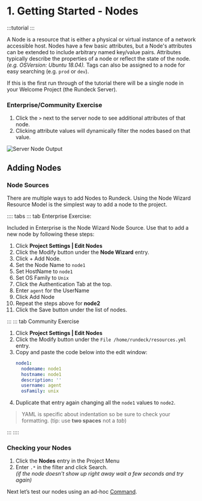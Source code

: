 # 1. Getting Started - Nodes

:::tutorial
:::

A Node is a resource that is either a physical or virtual instance of a network accessible host. Nodes have a few basic attributes, but a Node's attributes can be extended to include arbitrary named key/value pairs. Attributes typically describe the properties of a node or reflect the state of the node. _(e.g. OSVersion: Ubuntu 18.04)._ Tags can also be assigned to a node for easy searching (e.g. `prod` or `dev`).

If this is the first run through of the tutorial there will be a single node in your Welcome Project (the Rundeck Server).

### Enterprise/Community Exercise

1. Click the `>` next to the server node to see additional attributes of that node.
1. Clicking attribute values will dynamically filter the nodes based on that value.

![Server Node Output](/assets/img/tutorial-nodes-serveronly.png)

## Adding Nodes

### Node Sources

There are multiple ways to add Nodes to Rundeck. Using the Node Wizard Resource Model is the simplest way to add a node to the project.

:::: tabs
::: tab Enterprise Exercise:

Included in Enterprise is the Node Wizard Node Source.  Use that to add a new node by following these steps:

1. Click **Project Settings | Edit Nodes**
1. Click the Modify button under the **Node Wizard** entry.
1. Click + Add Node.
1. Set the Node Name to `node1`
1. Set HostName to `node1`
1. Set OS Family to `Unix`
1. Click the Authentication Tab at the top.
1. Enter `agent` for the UserName
1. Click Add Node
1. Repeat the steps above for **node2**
1. Click the Save button under the list of nodes.

:::
::: tab Community Exercise

1. Click **Project Settings | Edit Nodes**
1. Click the Modify button under the `File /home/rundeck/resources.yml` entry.
1. Copy and paste the code below into the edit window:
    ```yml
    node1:
      nodename: node1
      hostname: node1
      description: ''
      username: agent
      osFamily: unix
    ```
1. Duplicate that entry again changing all the `node1` values to `node2`.

>YAML is specific about indentation so be sure to check your formatting.  (tip: use **two spaces** not a _tab_)

:::
::::
### Checking your Nodes

1. Click the **Nodes** entry in the Project Menu
1. Enter `.*` in the filter and click Search. <br>_(if the node doesn't show up right away wait a few seconds and try again)_

Next let’s test our nodes using an ad-hoc [Command](/learning/tutorial/commands.md).
